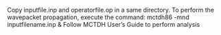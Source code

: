 Copy inputfile.inp and operatorfile.op in a same directory.
To perform the wavepacket propagation, execute the command:
mctdh86 -mnd inputfilename.inp &
Follow MCTDH User’s Guide to perform analysis 
